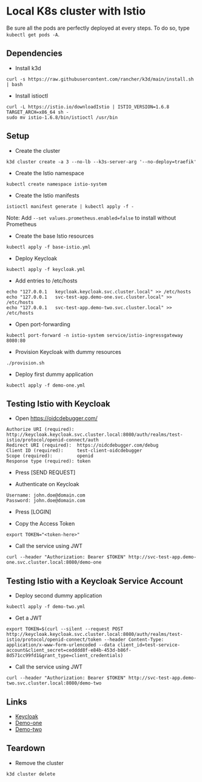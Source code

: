 # Local K8s cluster with Istio

Be sure all the pods are perfectly deployed at every steps. To do so, type `kubectl get pods -A`.

## Dependencies

- Install k3d

```
curl -s https://raw.githubusercontent.com/rancher/k3d/main/install.sh | bash
```

- Install istioctl

```
curl -L https://istio.io/downloadIstio | ISTIO_VERSION=1.6.8 TARGET_ARCH=x86_64 sh -
sudo mv istio-1.6.8/bin/istioctl /usr/bin
```

## Setup

- Create the cluster

```
k3d cluster create -a 3 --no-lb --k3s-server-arg '--no-deploy=traefik'
```

- Create the Istio namespace

```
kubectl create namespace istio-system
```

- Create the Istio manifests

```
istioctl manifest generate | kubectl apply -f -
```

Note: Add `--set values.prometheus.enabled=false` to install without Prometheus

- Create the base Istio resources

```
kubectl apply -f base-istio.yml
```

- Deploy Keycloak

```
kubectl apply -f keycloak.yml
```

- Add entries to /etc/hosts

```
echo "127.0.0.1   keycloak.keycloak.svc.cluster.local" >> /etc/hosts
echo "127.0.0.1   svc-test-app.demo-one.svc.cluster.local" >> /etc/hosts
echo "127.0.0.1   svc-test-app.demo-two.svc.cluster.local" >> /etc/hosts
```

- Open port-forwarding

```
kubectl port-forward -n istio-system service/istio-ingressgateway 8080:80
```

- Provision Keycloak with dummy resources

```
./provision.sh
```

- Deploy first dummy application

```
kubectl apply -f demo-one.yml
```

## Testing Istio with Keycloak

- Open https://oidcdebugger.com/

```
Authorize URI (required): http://keycloak.keycloak.svc.cluster.local:8080/auth/realms/test-istio/protocol/openid-connect/auth
Redirect URI (required):  https://oidcdebugger.com/debug
Client ID (required):     test-client-oidcdebugger
Scope (required):         openid
Response type (required): token
```

- Press [SEND REQUEST]

- Authenticate on Keycloak

```
Username: john.doe@domain.com
Password: john.doe@domain.com
```

- Press [LOGIN]

- Copy the Access Token

```
export TOKEN="<token-here>"
```

- Call the service using JWT

```
curl --header "Authorization: Bearer $TOKEN" http://svc-test-app.demo-one.svc.cluster.local:8080/demo-one
```

## Testing Istio with a Keycloak Service Account

- Deploy second dummy application

```
kubectl apply -f demo-two.yml
```

- Get a JWT

```
export TOKEN=$(curl --silent --request POST http://keycloak.keycloak.svc.cluster.local:8080/auth/realms/test-istio/protocol/openid-connect/token --header Content-Type: application/x-www-form-urlencoded --data client_id=test-service-account&client_secret=cedddd8f-e84b-453d-b86f-8d571cc99fd1&grant_type=client_credentials)
```

- Call the service using JWT

```
curl --header "Authorization: Bearer $TOKEN" http://svc-test-app.demo-two.svc.cluster.local:8080/demo-two
```

## Links

- [Keycloak](http://keycloak.keycloak.svc.cluster.local:8080/auth/)
- [Demo-one](http://svc-test-app.demo-one.svc.cluster.local:8080/demo-one)
- [Demo-two](http://svc-test-app.demo-two.svc.cluster.local:8080/demo-two)

## Teardown

- Remove the cluster

```
k3d cluster delete
```

